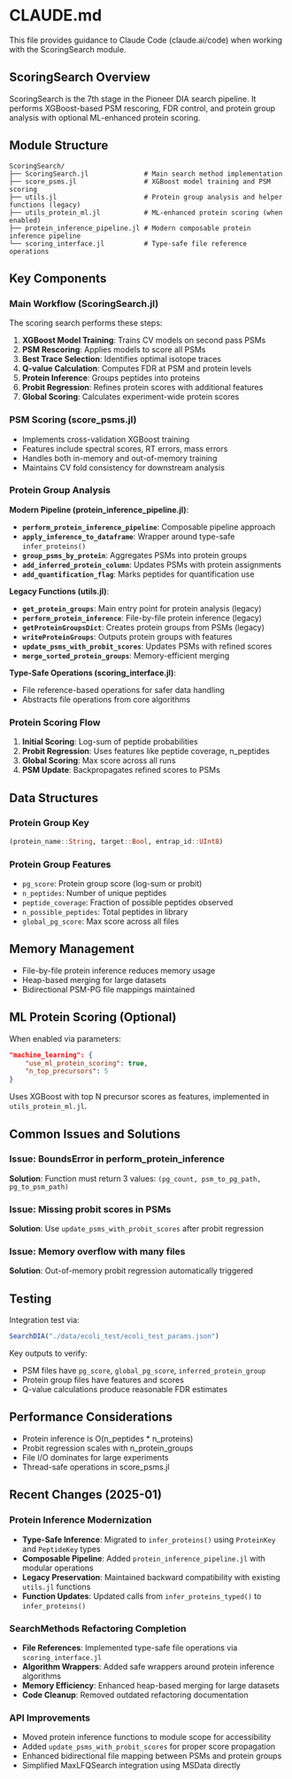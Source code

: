 # CLAUDE.md

This file provides guidance to Claude Code (claude.ai/code) when working with the ScoringSearch module.

## ScoringSearch Overview

ScoringSearch is the 7th stage in the Pioneer DIA search pipeline. It performs XGBoost-based PSM rescoring, FDR control, and protein group analysis with optional ML-enhanced protein scoring.

## Module Structure

```
ScoringSearch/
├── ScoringSearch.jl              # Main search method implementation
├── score_psms.jl                 # XGBoost model training and PSM scoring
├── utils.jl                      # Protein group analysis and helper functions (legacy)
├── utils_protein_ml.jl           # ML-enhanced protein scoring (when enabled)
├── protein_inference_pipeline.jl # Modern composable protein inference pipeline
└── scoring_interface.jl          # Type-safe file reference operations
```

## Key Components

### Main Workflow (ScoringSearch.jl)

The scoring search performs these steps:

1. **XGBoost Model Training**: Trains CV models on second pass PSMs
2. **PSM Rescoring**: Applies models to score all PSMs
3. **Best Trace Selection**: Identifies optimal isotope traces
4. **Q-value Calculation**: Computes FDR at PSM and protein levels
5. **Protein Inference**: Groups peptides into proteins
6. **Probit Regression**: Refines protein scores with additional features
7. **Global Scoring**: Calculates experiment-wide protein scores

### PSM Scoring (score_psms.jl)

- Implements cross-validation XGBoost training
- Features include spectral scores, RT errors, mass errors
- Handles both in-memory and out-of-memory training
- Maintains CV fold consistency for downstream analysis

### Protein Group Analysis

**Modern Pipeline (protein_inference_pipeline.jl)**:
- **`perform_protein_inference_pipeline`**: Composable pipeline approach
- **`apply_inference_to_dataframe`**: Wrapper around type-safe `infer_proteins()`
- **`group_psms_by_protein`**: Aggregates PSMs into protein groups
- **`add_inferred_protein_column`**: Updates PSMs with protein assignments
- **`add_quantification_flag`**: Marks peptides for quantification use

**Legacy Functions (utils.jl)**:
- **`get_protein_groups`**: Main entry point for protein analysis (legacy)
- **`perform_protein_inference`**: File-by-file protein inference (legacy)
- **`getProteinGroupsDict`**: Creates protein groups from PSMs (legacy)
- **`writeProteinGroups`**: Outputs protein groups with features
- **`update_psms_with_probit_scores`**: Updates PSMs with refined scores
- **`merge_sorted_protein_groups`**: Memory-efficient merging

**Type-Safe Operations (scoring_interface.jl)**:
- File reference-based operations for safer data handling
- Abstracts file operations from core algorithms

### Protein Scoring Flow

1. **Initial Scoring**: Log-sum of peptide probabilities
2. **Probit Regression**: Uses features like peptide coverage, n_peptides
3. **Global Scoring**: Max score across all runs
4. **PSM Update**: Backpropagates refined scores to PSMs

## Data Structures

### Protein Group Key
```julia
(protein_name::String, target::Bool, entrap_id::UInt8)
```

### Protein Group Features
- `pg_score`: Protein group score (log-sum or probit)
- `n_peptides`: Number of unique peptides
- `peptide_coverage`: Fraction of possible peptides observed
- `n_possible_peptides`: Total peptides in library
- `global_pg_score`: Max score across all files

## Memory Management

- File-by-file protein inference reduces memory usage
- Heap-based merging for large datasets
- Bidirectional PSM-PG file mappings maintained

## ML Protein Scoring (Optional)

When enabled via parameters:
```json
"machine_learning": {
    "use_ml_protein_scoring": true,
    "n_top_precursors": 5
}
```

Uses XGBoost with top N precursor scores as features, implemented in `utils_protein_ml.jl`.

## Common Issues and Solutions

### Issue: BoundsError in perform_protein_inference
**Solution**: Function must return 3 values: `(pg_count, psm_to_pg_path, pg_to_psm_path)`

### Issue: Missing probit scores in PSMs
**Solution**: Use `update_psms_with_probit_scores` after probit regression

### Issue: Memory overflow with many files
**Solution**: Out-of-memory probit regression automatically triggered

## Testing

Integration test via:
```julia
SearchDIA("./data/ecoli_test/ecoli_test_params.json")
```

Key outputs to verify:
- PSM files have `pg_score`, `global_pg_score`, `inferred_protein_group`
- Protein group files have features and scores
- Q-value calculations produce reasonable FDR estimates

## Performance Considerations

- Protein inference is O(n_peptides * n_proteins)
- Probit regression scales with n_protein_groups
- File I/O dominates for large experiments
- Thread-safe operations in score_psms.jl

## Recent Changes (2025-01)

### Protein Inference Modernization
- **Type-Safe Inference**: Migrated to `infer_proteins()` using `ProteinKey` and `PeptideKey` types
- **Composable Pipeline**: Added `protein_inference_pipeline.jl` with modular operations
- **Legacy Preservation**: Maintained backward compatibility with existing `utils.jl` functions
- **Function Updates**: Updated calls from `infer_proteins_typed()` to `infer_proteins()`

### SearchMethods Refactoring Completion  
- **File References**: Implemented type-safe file operations via `scoring_interface.jl`
- **Algorithm Wrappers**: Added safe wrappers around protein inference algorithms
- **Memory Efficiency**: Enhanced heap-based merging for large datasets
- **Code Cleanup**: Removed outdated refactoring documentation

### API Improvements
- Moved protein inference functions to module scope for accessibility
- Added `update_psms_with_probit_scores` for proper score propagation  
- Enhanced bidirectional file mapping between PSMs and protein groups
- Simplified MaxLFQSearch integration using MSData directly